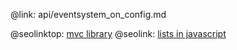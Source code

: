 @link: api/eventsystem_on_config.md

@seolinktop: [mvc library](https://webix.com)
@seolink: [lists in javascript](https://webix.com/widget/list/)
